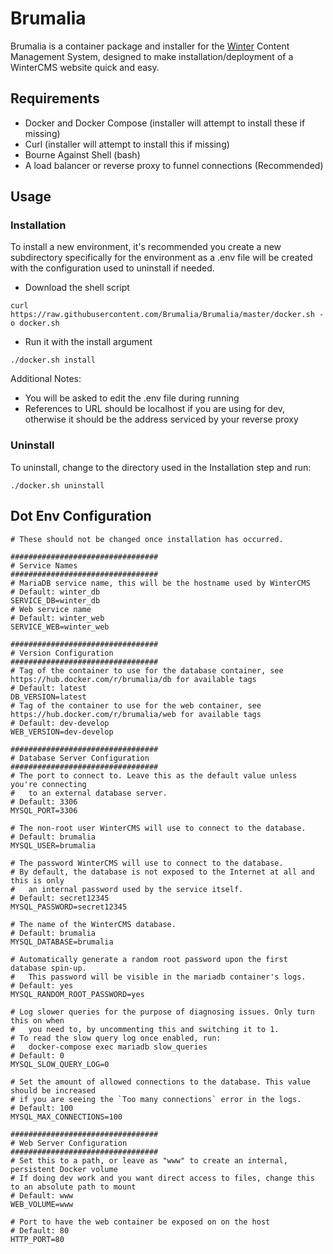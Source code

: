 # Brumalia

Brumalia is a container package and installer for the [Winter](https://wintercms.com) Content Management System, designed to make installation/deployment of a WinterCMS website quick and easy.

## Requirements
* Docker and Docker Compose (installer will attempt to install these if missing)
* Curl (installer will attempt to install this if missing)
* Bourne Against Shell (bash)
* A load balancer or reverse proxy to funnel connections (Recommended)

## Usage

### Installation

To install a new environment, it's recommended you create a new subdirectory specifically for the environment as a .env file will be created with the configuration used to uninstall if needed.

* Download the shell script
```
curl https://raw.githubusercontent.com/Brumalia/Brumalia/master/docker.sh -o docker.sh
```
* Run it with the install argument
```
./docker.sh install
```

Additional Notes:
* You will be asked to edit the .env file during running
* References to URL should be localhost if you are using for dev, otherwise it should be the address serviced by your reverse proxy

### Uninstall

To uninstall, change to the directory used in the Installation step and run:
```
./docker.sh uninstall
```

## Dot Env Configuration

```
# These should not be changed once installation has occurred.

#################################
# Service Names
#################################
# MariaDB service name, this will be the hostname used by WinterCMS
# Default: winter_db
SERVICE_DB=winter_db
# Web service name
# Default: winter_web
SERVICE_WEB=winter_web

#################################
# Version Configuration
#################################
# Tag of the container to use for the database container, see https://hub.docker.com/r/brumalia/db for available tags
# Default: latest
DB_VERSION=latest
# Tag of the container to use for the web container, see https://hub.docker.com/r/brumalia/web for available tags
# Default: dev-develop
WEB_VERSION=dev-develop

#################################
# Database Server Configuration
#################################
# The port to connect to. Leave this as the default value unless you're connecting
#   to an external database server.
# Default: 3306
MYSQL_PORT=3306

# The non-root user WinterCMS will use to connect to the database.
# Default: brumalia
MYSQL_USER=brumalia

# The password WinterCMS will use to connect to the database.
# By default, the database is not exposed to the Internet at all and this is only
#   an internal password used by the service itself.
# Default: secret12345
MYSQL_PASSWORD=secret12345

# The name of the WinterCMS database.
# Default: brumalia
MYSQL_DATABASE=brumalia

# Automatically generate a random root password upon the first database spin-up.
#   This password will be visible in the mariadb container's logs.
# Default: yes
MYSQL_RANDOM_ROOT_PASSWORD=yes

# Log slower queries for the purpose of diagnosing issues. Only turn this on when
#   you need to, by uncommenting this and switching it to 1.
# To read the slow query log once enabled, run:
#   docker-compose exec mariadb slow_queries
# Default: 0
MYSQL_SLOW_QUERY_LOG=0

# Set the amount of allowed connections to the database. This value should be increased
# if you are seeing the `Too many connections` error in the logs.
# Default: 100
MYSQL_MAX_CONNECTIONS=100

#################################
# Web Server Configuration
#################################
# Set this to a path, or leave as "www" to create an internal, persistent Docker volume
# If doing dev work and you want direct access to files, change this to an absolute path to mount
# Default: www
WEB_VOLUME=www

# Port to have the web container be exposed on on the host
# Default: 80
HTTP_PORT=80
```